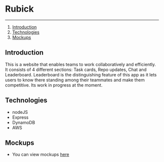 
# Rubick
-------------

1. [Introduction](#introduction)
2. [Technologies](#technologies)
3. [Mockups](#mockups)

## Introduction

This is a website that enables teams to work collaboratively and efficiently. It consists of 4 different sections: Task cards, Repo updates, Chat and Leaderboard. Leaderboard is the distinguishing feature of this app as it lets users to know there standing among their teammates and make them competitive.
Its work in progress at the moment.

## Technologies
- nodeJS
- Express
- DynamoDB
- AWS

## Mockups
- You can view mockups [here][1] 

[1]: https://app.moqups.com/harshasaim09@gmail.com/pC4C81aepx/view
